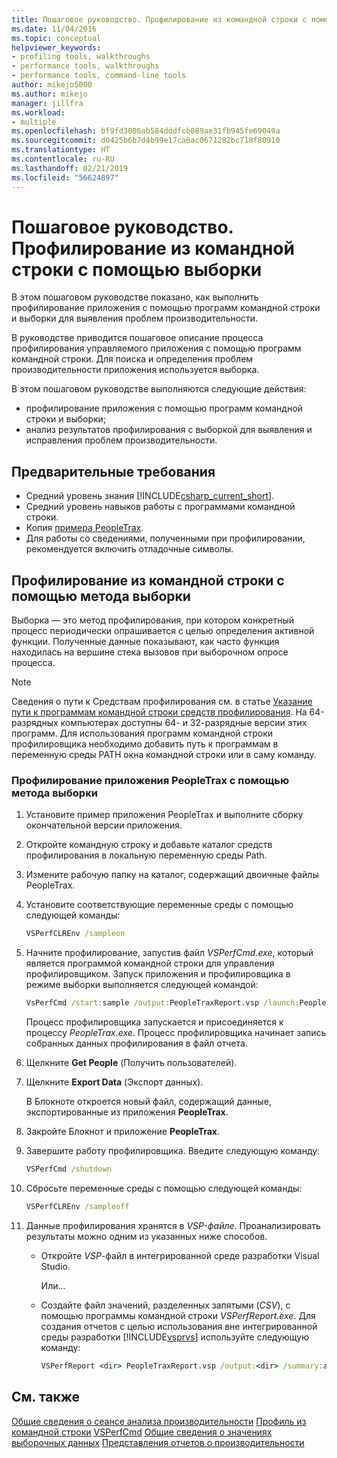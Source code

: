 ```yaml
---
title: Пошаговое руководство. Профилирование из командной строки с помощью выборки | Документация Майкрософт
ms.date: 11/04/2016
ms.topic: conceptual
helpviewer_keywords:
- profiling tools, walkthroughs
- performance tools, walkthroughs
- performance tools, command-line tools
author: mikejo5000
ms.author: mikejo
manager: jillfra
ms.workload:
- multiple
ms.openlocfilehash: bf9fd3006ab584dddfcb089ae31fb945fe69049a
ms.sourcegitcommit: d0425b6b7d4b99e17ca6ac0671282bc718f80910
ms.translationtype: HT
ms.contentlocale: ru-RU
ms.lasthandoff: 02/21/2019
ms.locfileid: "56624897"
---
```

# <a name="walkthrough-command-line-profiling-using-sampling"></a>Пошаговое руководство. Профилирование из командной строки с помощью выборки

В этом пошаговом руководстве показано, как выполнить профилирование приложения с помощью программ командной строки и выборки для выявления проблем производительности.

В руководстве приводится пошаговое описание процесса профилирования управляемого приложения с помощью программ командной строки. Для поиска и определения проблем производительности приложения используется выборка.

В этом пошаговом руководстве выполняются следующие действия:

- профилирование приложения с помощью программ командной строки и выборки;
- анализ результатов профилирования с выборкой для выявления и исправления проблем производительности.

## <a name="prerequisites"></a>Предварительные требования

- Средний уровень знания [!INCLUDE[csharp_current_short](../misc/includes/csharp_current_short_md.md)].
- Средний уровень навыков работы с программами командной строки.
- Копия [примера PeopleTrax](/visualstudio/profiling/performance-explorer).
- Для работы со сведениями, полученными при профилировании, рекомендуется включить отладочные символы.

## <a name="command-line-profiling-using-the-sampling-method"></a>Профилирование из командной строки с помощью метода выборки

Выборка — это метод профилирования, при котором конкретный процесс периодически опрашивается с целью определения активной функции. Полученные данные показывают, как часто функция находилась на вершине стека вызовов при выборочном опросе процесса.

> [!NOTE]
>  Сведения о пути к Средствам профилирования см. в статье [Указание пути к программам командной строки средств профилирования](../profiling/specifying-the-path-to-profiling-tools-command-line-tools.md). На 64-разрядных компьютерах доступны 64- и 32-разрядные версии этих программ. Для использования программ командной строки профилировщика необходимо добавить путь к программам в переменную среды PATH окна командной строки или в саму команду.

### <a name="to-profile-the-peopletrax-application-by-using-the-sampling-method"></a>Профилирование приложения PeopleTrax с помощью метода выборки

1. Установите пример приложения PeopleTrax и выполните сборку окончательной версии приложения.

2. Откройте командную строку и добавьте каталог средств профилирования в локальную переменную среды Path.

3. Измените рабочую папку на каталог, содержащий двоичные файлы PeopleTrax.

4. Установите соответствующие переменные среды с помощью следующей команды:

    ```cmd
    VSPerfCLREnv /sampleon
    ```

5. Начните профилирование, запустив файл *VSPerfCmd.exe*, который является программой командной строки для управления профилировщиком. Запуск приложения и профилировщика в режиме выборки выполняется следующей командой:

    ```cmd
    VsPerfCmd /start:sample /output:PeopleTraxReport.vsp /launch:PeopleTrax.exe
    ```

     Процесс профилировщика запускается и присоединяется к процессу *PeopleTrax.exe*. Процесс профилировщика начинает запись собранных данных профилирования в файл отчета.

6. Щелкните **Get People** (Получить пользователей).

7. Щелкните **Export Data** (Экспорт данных).

     В Блокноте откроется новый файл, содержащий данные, экспортированные из приложения **PeopleTrax**.

8. Закройте Блокнот и приложение **PeopleTrax**.

9. Завершите работу профилировщика. Введите следующую команду:

    ```cmd
    VSPerfCmd /shutdown
    ```

10. Сбросьте переменные среды с помощью следующей команды:

    ```cmd
    VSPerfCLREnv /sampleoff
    ```

11. Данные профилирования хранятся в *VSP-файле*. Проанализировать результаты можно одним из указанных ниже способов.

    - Откройте *VSP*-файл в интегрированной среде разработки Visual Studio.

         Или...

    - Создайте файл значений, разделенных запятыми (*CSV*), с помощью программы командной строки *VSPerfReport.exe*. Для создания отчетов с целью использования вне интегрированной среды разработки [!INCLUDE[vsprvs](../code-quality/includes/vsprvs_md.md)] используйте следующую команду:

        ```cmd
        VSPerfReport <dir> PeopleTraxReport.vsp /output:<dir> /summary:all
        ```

## <a name="see-also"></a>См. также

[Общие сведения о сеансе анализа производительности](../profiling/performance-session-overview.md)
[Профиль из командной строки](../profiling/using-the-profiling-tools-from-the-command-line.md)
[VSPerfCmd](../profiling/vsperfcmd.md)
[Общие сведения о значениях выборочных данных](../profiling/understanding-sampling-data-values.md)
[Представления отчетов о производительности](../profiling/performance-report-views.md)